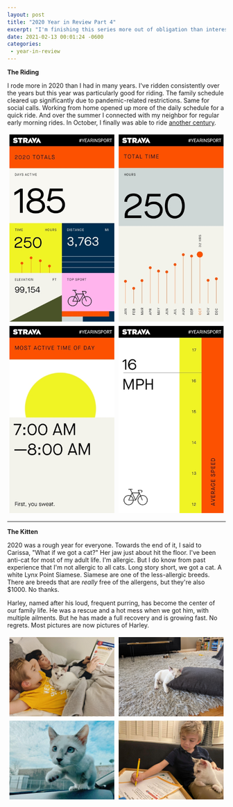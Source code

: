 ```yaml
---
layout: post
title: "2020 Year in Review Part 4"
excerpt: "I'm finishing this series more out of obligation than interest"
date: 2021-02-13 00:01:24 -0600
categories: 
 - year-in-review
---
```


**The Riding**

I rode more in 2020 than I had in many years. I've ridden consistently over the years but this year was particularly good for riding. The family schedule cleared up significantly due to pandemic-related restrictions. Same for social calls. Working from home opened up more of the daily schedule for a quick ride. And over the summer I connected with my neighbor for regular early morning rides. In October, I finally was able to ride [another century](/2020/10/24/century/).

<img src="/assets/2021/02/strava1.jpg" style="width:48%; float:left; margin:5px"><img src="/assets/2021/02/strava2.jpg" style="width:48%; float:left; margin:5px">
<img src="/assets/2021/02/strava3.jpg" style="width:48%; float:left; margin:5px"><img src="/assets/2021/02/strava4.jpg" style="width:48%; float:left; margin:5px"><br style="clear:left">

---

**The Kitten**

2020 was a rough year for everyone. Towards the end of it, I said to Carissa, "What if we got a cat?" Her jaw just about hit the floor. I've been anti-cat for most of my adult life. I'm allergic. But I do know from past experience that I'm not allergic to all cats. Long story short, we got a cat. A white Lynx Point Siamese. Siamese are one of the less-allergic breeds. There are breeds that are _really_ free of the allergens, but they're also $1000. No thanks.

Harley, named after his loud, frequent purring, has become the center of our family life. He was a rescue and a hot mess when we got him, with multiple ailments. But he has made a full recovery and is growing fast. No regrets. Most pictures are now pictures of Harley.

<img src="/assets/2021/02/cat1.jpg" style="width:48%; float:left; margin:5px"><img src="/assets/2021/02/cat2.jpg" style="width:48%; float:left; margin:5px">
<img src="/assets/2021/02/cat3.jpg" style="width:48%; float:left; margin:5px"><img src="/assets/2021/02/cat4.jpg" style="width:48%; float:left; margin:5px"><br style="clear:left">

